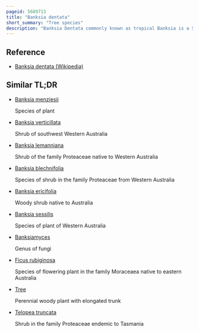 ```yaml
---
pageid: 5689713
title: "Banksia dentata"
short_summary: "Tree species"
description: "Banksia Dentata commonly known as tropical Banksia is a Species of Tree in the Genus Banksia. It occurs across northern Australia southern new Guinea and Aru Islands. It grows as a gnarled Tree to 7 Metres high having large green leaves up to 22cm long with Dentate Margins. The cylindrical yellow inflorescences, up to 13 cm high, appear between November and May, attracting various species of honeyeaters, sunbirds, the sugar glider and a variety of insects. Flowers fall off the Ageing Spikes which swell and develop Follicles that each Contain up to two viable Seeds."
---
```


## Reference

- [Banksia dentata (Wikipedia)](https://en.wikipedia.org/?curid=5689713)

## Similar TL;DR

- [Banksia menziesii](/tldr/en/banksia-menziesii)

  Species of plant

- [Banksia verticillata](/tldr/en/banksia-verticillata)

  Shrub of southwest Western Australia

- [Banksia lemanniana](/tldr/en/banksia-lemanniana)

  Shrub of the family Proteaceae native to Western Australia

- [Banksia blechnifolia](/tldr/en/banksia-blechnifolia)

  Species of shrub in the family Proteaceae from Western Australia

- [Banksia ericifolia](/tldr/en/banksia-ericifolia)

  Woody shrub native to Australia

- [Banksia sessilis](/tldr/en/banksia-sessilis)

  Species of plant of Western Australia

- [Banksiamyces](/tldr/en/banksiamyces)

  Genus of fungi

- [Ficus rubiginosa](/tldr/en/ficus-rubiginosa)

  Species of flowering plant in the family Moraceaea native to eastern Australia

- [Tree](/tldr/en/tree)

  Perennial woody plant with elongated trunk

- [Telopea truncata](/tldr/en/telopea-truncata)

  Shrub in the family Proteaceae endemic to Tasmania
